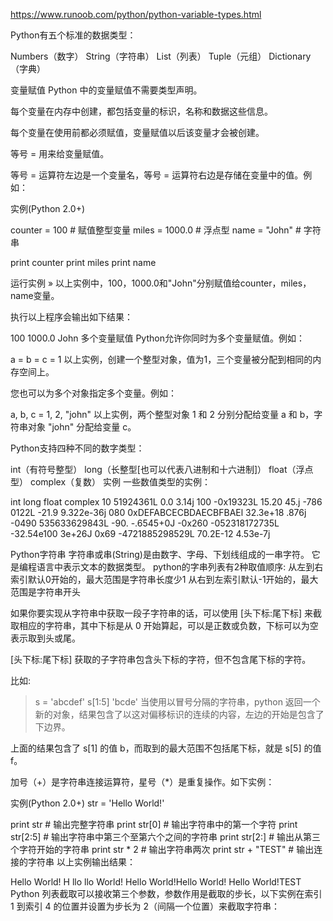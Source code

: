 https://www.runoob.com/python/python-variable-types.html

Python有五个标准的数据类型：

Numbers（数字）
String（字符串）
List（列表）
Tuple（元组）
Dictionary（字典）

变量赋值
Python 中的变量赋值不需要类型声明。

每个变量在内存中创建，都包括变量的标识，名称和数据这些信息。

每个变量在使用前都必须赋值，变量赋值以后该变量才会被创建。

等号 = 用来给变量赋值。

等号 = 运算符左边是一个变量名，等号 = 运算符右边是存储在变量中的值。例如：

实例(Python 2.0+)

counter = 100 # 赋值整型变量
miles = 1000.0 # 浮点型
name = "John" # 字符串
 
print counter
print miles
print name

运行实例 »
以上实例中，100，1000.0和"John"分别赋值给counter，miles，name变量。

执行以上程序会输出如下结果：

100
1000.0
John
多个变量赋值
Python允许你同时为多个变量赋值。例如：

a = b = c = 1
以上实例，创建一个整型对象，值为1，三个变量被分配到相同的内存空间上。

您也可以为多个对象指定多个变量。例如：

a, b, c = 1, 2, "john"
以上实例，两个整型对象 1 和 2 分别分配给变量 a 和 b，字符串对象 "john" 分配给变量 c。


Python支持四种不同的数字类型：

int（有符号整型）
long（长整型[也可以代表八进制和十六进制]）
float（浮点型）
complex（复数）
实例
一些数值类型的实例：

int	long	float	complex
10	51924361L	0.0	3.14j
100	-0x19323L	15.20	45.j
-786	0122L	-21.9	9.322e-36j
080	0xDEFABCECBDAECBFBAEl	32.3e+18	.876j
-0490	535633629843L	-90.	-.6545+0J
-0x260	-052318172735L	-32.54e100	3e+26J
0x69	-4721885298529L	70.2E-12	4.53e-7j

Python字符串
字符串或串(String)是由数字、字母、下划线组成的一串字符。
它是编程语言中表示文本的数据类型。
python的字串列表有2种取值顺序:
从左到右索引默认0开始的，最大范围是字符串长度少1
从右到左索引默认-1开始的，最大范围是字符串开头

如果你要实现从字符串中获取一段子字符串的话，可以使用 [头下标:尾下标] 来截取相应的字符串，其中下标是从 0 开始算起，可以是正数或负数，下标可以为空表示取到头或尾。

[头下标:尾下标] 获取的子字符串包含头下标的字符，但不包含尾下标的字符。

比如:

> s = 'abcdef'
> s[1:5]
'bcde'
当使用以冒号分隔的字符串，python 返回一个新的对象，结果包含了以这对偏移标识的连续的内容，左边的开始是包含了下边界。

上面的结果包含了 s[1] 的值 b，而取到的最大范围不包括尾下标，就是 s[5] 的值 f。



加号（+）是字符串连接运算符，星号（*）是重复操作。如下实例：

实例(Python 2.0+)
str = 'Hello World!'
 
print str           # 输出完整字符串
print str[0]        # 输出字符串中的第一个字符
print str[2:5]      # 输出字符串中第三个至第六个之间的字符串
print str[2:]       # 输出从第三个字符开始的字符串
print str * 2       # 输出字符串两次
print str + "TEST"  # 输出连接的字符串
以上实例输出结果：

Hello World!
H
llo
llo World!
Hello World!Hello World!
Hello World!TEST
Python 列表截取可以接收第三个参数，参数作用是截取的步长，以下实例在索引 1 到索引 4 的位置并设置为步长为 2（间隔一个位置）来截取字符串：



